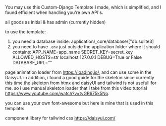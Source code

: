 You may use this Custom-Django Template I made, which is simplified, and I found efficient when handling you're own API's.

all goods as initial & has admin (currently hidden)

to use the template:
1. you need a database inside:
application/_core/database/["db.sqlite3]
2. you need to have `.env` just outside the application folder
where it should contains:
APP_NAME=app_name
SECRET_KEY=secret_key
ALLOWED_HOSTS=str localhost 127.0.0.1
DEBUG=True or False
DATABASE_URL=""






page animation loader from https://loading.io/, and can use some in the DaisyUI.
in addition, i found a good guide for the skeleton since currently this time the skeleton from htmx and daisyUI and tailwind is not usefull for me. so i use manual skeleton loader that i take from this video tutorial https://www.youtube.com/watch?v=tvGR675k5No.

you can use your own font-awesome but here is mine that is used in this template:
<script src="https://kit.fontawesome.com/7a54e52029.js" crossorigin="anonymous"></script>


component libary for tailwind css
https://daisyui.com/




